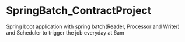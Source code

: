 # SpringBatch_ContractProject
Spring boot application with spring batch(Reader, Processor and Writer) and Scheduler to trigger the job everyday at 6am
